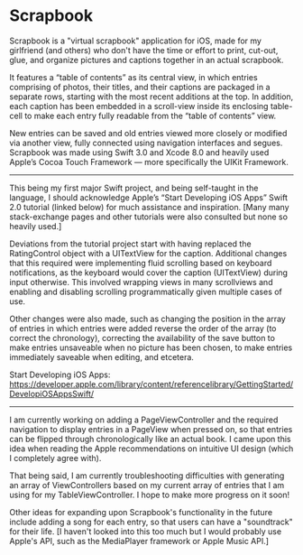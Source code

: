# Scrapbook

Scrapbook is a "virtual scrapbook" application for iOS, made for my girlfriend (and others)
who don't have the time or effort to print, cut-out, glue, and organize pictures and captions together 
in an actual scrapbook. 

It features a “table of contents” as its central view, in which entries comprising of photos, their titles, 
and their captions are packaged in a separate rows, starting with the most recent additions at the top. 
In addition, each caption has been embedded in a scroll-view inside its enclosing table-cell
to make each entry fully readable from the “table of contents” view.

New entries can be saved and old entries viewed more closely or modified via another view,
fully connected using navigation interfaces and segues. 
Scrapbook was made using Swift 3.0 and Xcode 8.0 and heavily used Apple’s Cocoa Touch Framework 
— more specifically the UIKit Framework.

-------

This being my first major Swift project, and being self-taught in the language, 
I should acknowledge Apple’s “Start Developing iOS Apps” Swift 2.0 tutorial (linked below) for much assistance 
and inspiration. [Many many stack-exchange pages and other tutorials were also consulted but none so heavily used.]

Deviations from the tutorial project start with having replaced the RatingControl object with a UITextView
for the caption. Additional changes that this required were implementing fluid scrolling based on keyboard notifications,
as the keyboard would cover the caption (UITextView) during input otherwise. This involved wrapping views in many
scrollviews and enabling and disabling scrolling programmatically given multiple cases of use. 

Other changes were also made, such as changing the position in the array of entries in which entries were added
reverse the order of the array (to correct the chronology), correcting the availability of the save button to make entries
unsaveable when no picture has been chosen, to make entries immediately saveable when editing, and etcetera. 

Start Developing iOS Apps: https://developer.apple.com/library/content/referencelibrary/GettingStarted/DevelopiOSAppsSwift/

-------

I am currently working on adding a PageViewController and the required navigation to display entries in 
a PageView when pressed on, so that entries can be flipped through chronologically like an actual book. I came upon 
this idea when reading the Apple recommendations on intuitive UI design (which I completely agree with). 

That being said, I am currently troubleshooting difficulties with generating an array of ViewControllers based on my current array of 
entries that I am using for my TableViewController. I hope to make more progress on it soon!

Other ideas for expanding upon Scrapbook's functionality in the future include adding a song for each entry, so
that users can have a "soundtrack" for their life. [I haven't looked into this too much but I would probably use Apple's API,
such as the MediaPlayer framework or Apple Music API.]
